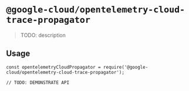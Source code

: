 # `@google-cloud/opentelemetry-cloud-trace-propagator`

> TODO: description

## Usage

```
const opentelemetryCloudPropagator = require('@google-cloud/opentelemetry-cloud-trace-propagator');

// TODO: DEMONSTRATE API
```
